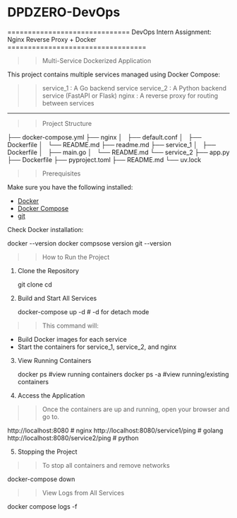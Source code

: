 # DPDZERO-DevOps

==============================  DevOps Intern Assignment: Nginx Reverse Proxy + Docker ==================================

>> Multi-Service Dockerized Application

This project contains multiple services managed using Docker Compose:

>> service_1 : A Go backend service
>> service_2 : A Python backend service (FastAPI or Flask)
>> nginx : A reverse proxy for routing between services

---

>> Project Structure


├── docker-compose.yml
├── nginx
│   ├── default.conf
│   ├── Dockerfile
│   └── README.md
├── readme.md
├── service_1
│   ├── Dockerfile
│   ├── main.go
│   └── README.md
└── service_2
    ├── app.py
    ├── Dockerfile
    ├── pyproject.toml
    ├── README.md
    └── uv.lock



>> Prerequisites

Make sure you have the following installed:

- [Docker](https://www.docker.com/products/docker-desktop)
- [Docker Compose](https://docs.docker.com/compose/install/)
- [git](https://git-scm.com/downloads/linux)

Check Docker installation:

docker --version
docker compsose version
git --version


>>  How to Run the Project

1. Clone the Repository

   git clone <your-repo-url>
   cd <project-directory>

2. Build and Start All Services
   
   docker-compose up -d # -d for detach mode

>> This command will:

- Build Docker images for each service
- Start the containers for service_1, service_2, and nginx

3. View Running Containers

   docker ps  #view running containers
   docker ps -a  #view running/existing containers

4. Access the Application

>> Once the containers are up and running, open your browser and go to.

http://localhost:8080 # nginx
http://localhost:8080/service1/ping # golang
http://localhost:8080/service2/ping # python

5. Stopping the Project

>>To stop all containers and remove networks

docker-compose down

>> View Logs from All Services

docker compose logs -f


